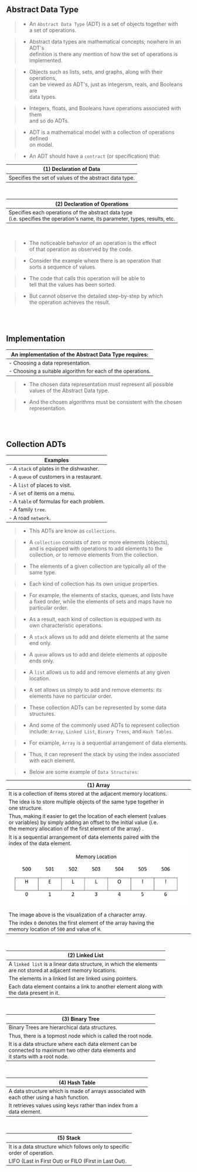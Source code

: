 ## Abstract Data Type

> - An `Abstract Data Type` (ADT) is a set of objects together with <br />
    a set of operations.

> - Abstract data types are mathematical concepts; nowhere in an ADT's <br />
    definition is there any mention of how the set of operations is <br />
    implemented.

> - Objects such as lists, sets, and graphs, along with their operations, <br />
    can be viewed as ADT's, just as integersm, reals, and Booleans are <br />
    data types.

> - Integers, floats, and Booleans have operations associated with them <br />
    and so do ADTs.

> - ADT is a mathematical model with a collection of operations defined <br />
    on model.

> - An ADT should have a `contract` (or specification) that:

| (1) Declaration of Data |
| ----------------------- |
| Specifies the set of values of the abstract data type. |

<br />

| (2) Declaration of Operations |
| ----------------------------- |
| Specifies each operations of the abstract data type <br /> (i.e. specifies the operation's name, its parameter, types, results, etc. |

<br />

> - The noticeable behavior of an operation is the effect <br />
    of that operation as observed by the code.

> - Consider the example where there is an operation that <br />
    sorts a sequence of values.

> - The code that calls this operation will be able to <br />
    tell that the values has been sorted.

> - But cannot observe the detailed step-by-step by which <br />
    the operation achieves the result.

<br />
<br />



## Implementation

| An implementation of the Abstract Data Type requires: |
| ----------------------------------------------------- |
| - Choosing a data representation. |
| - Choosing a suitable algorithm for each of the operations. |

> - The chosen data representation must represent all possible <br />
    values of the Abstract Data type.

> - And the chosen algorithms must be consistent with the chosen <br />
    representation.

<br />
<br />



## Collection ADTs

| Examples |
| -------- |
| - A `stack` of plates in the dishwasher. |
| - A `queue` of customers in a restaurant. |
| - A `list` of places to visit. |
| - A `set` of items on a menu. |
| - A `table` of formulas for each problem. |
| - A family `tree`. |
| - A road `network`. |

> - This ADTs are know as `collections`.

> - A `collection` consists of zero or more elements (objects), <br />
    and is equipped with operations to add elements to the <br />
    collection, or to remove elements from the collection.

> - The elements of a given collection are typically all of the <br />
    same type.

> - Each kind of collection has its own unique properties. <br />

> - For example, the elements of stacks, queues, and lists have <br />
    a fixed order, while the elements of sets and maps have no <br />
    particular order.

> - As a result, each kind of collection is equipped with its <br />
    own characteristic operations.

> - A `stack` allows us to add and delete elements at the same <br />
    end only.

> - A `queue` allows us to add and delete elements at opposite <br />
    ends only.

> - A `list` allows us to add and remove elements at any given <br />
    location.

> - A set allows us simply to add and remove elements: its <br />
    elements have no particular order.

> - These collection ADTs can be represented by some data structures.

> - And some of the commonly used ADTs to represent collection <br />
    include: `Array`, `Linked List`, `Binary Trees`, and `Hash Tables`.

> - For example, `Array` is a sequential arrangement of data elements.

> - Thus, it can represent the stack by using the index associated <br />
    with each element.

> - Below are some example of `Data Structures`:

| (1) Array |
| --------- |
| It is a collection of items stored at the adjacent memory locations. |
| The idea is to store multiple objects of the same type together in <br /> one structure. |
| Thus, making it easier to get the location of each element (values <br /> or variables) by simply adding an offset to the initial value (i.e. <br /> the memory allocation of the first element of the array) . |
| It is a sequential arrangement of data elements paired with the <br /> index of the data element. |
| ![array-memory-allocation](./images/01-array-memory-allocation.png) |
| The image above is the visualization of a character array. |
| The index `0` denotes the first element of the array having the <br /> memory location of `500` and value of `H`. |

<br />

| (2) Linked List |
| --------------- |
| A `linked list` is a linear data structure, in which the elements <br /> are not stored at adjacent memory locations. |
| The elements in a linked list are linked using pointers. |
| Each data element contains a link to another element along with <br /> the data present in it. |

<br />

| (3) Binary Tree |
| --------------- |
| Binary Trees are hierarchical data structures. |
| Thus, there is a topmost node which is called the root node. |
| It is a data structure where each data element can be <br /> connected to maximum two other data elements and <br /> it starts with a root node. |

<br />

| (4) Hash Table |
| -------------- |
| A data structure which is made of arrays associated with <br /> each other using a hash function. |
| It retrieves values using keys rather than index from a <br /> data element. |

<br />

| (5) Stack |
| --------- |
| It is a data structure which follows only to specific <br /> order of operation. |
| LIFO (Last in First Out) or FILO (First in Last Out). |
